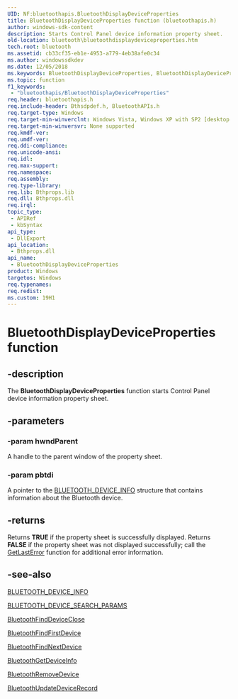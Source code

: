 ```yaml
---
UID: NF:bluetoothapis.BluetoothDisplayDeviceProperties
title: BluetoothDisplayDeviceProperties function (bluetoothapis.h)
author: windows-sdk-content
description: Starts Control Panel device information property sheet.
old-location: bluetooth\bluetoothdisplaydeviceproperties.htm
tech.root: bluetooth
ms.assetid: cb33cf35-eb1e-4953-a779-4eb38afe0c34
ms.author: windowssdkdev
ms.date: 12/05/2018
ms.keywords: BluetoothDisplayDeviceProperties, BluetoothDisplayDeviceProperties function [Bluetooth], bluetooth.bluetoothdisplaydeviceproperties, bluetoothapis/BluetoothDisplayDeviceProperties
ms.topic: function
f1_keywords: 
 - "bluetoothapis/BluetoothDisplayDeviceProperties"
req.header: bluetoothapis.h
req.include-header: Bthsdpdef.h, BluetoothAPIs.h
req.target-type: Windows
req.target-min-winverclnt: Windows Vista, Windows XP with SP2 [desktop apps only]
req.target-min-winversvr: None supported
req.kmdf-ver: 
req.umdf-ver: 
req.ddi-compliance: 
req.unicode-ansi: 
req.idl: 
req.max-support: 
req.namespace: 
req.assembly: 
req.type-library: 
req.lib: Bthprops.lib
req.dll: Bthprops.dll
req.irql: 
topic_type:
 - APIRef
 - kbSyntax
api_type:
 - DllExport
api_location:
 - Bthprops.dll
api_name:
 - BluetoothDisplayDeviceProperties
product: Windows
targetos: Windows
req.typenames: 
req.redist: 
ms.custom: 19H1
---
```


# BluetoothDisplayDeviceProperties function


## -description


The <b>BluetoothDisplayDeviceProperties</b> function starts Control Panel device information property sheet.


## -parameters




### -param hwndParent

A handle to the parent window of the property sheet.


### -param pbtdi

A pointer to the <a href="https://docs.microsoft.com/windows/desktop/api/bluetoothapis/ns-bluetoothapis-_bluetooth_device_info">BLUETOOTH_DEVICE_INFO</a> structure that contains information about the Bluetooth device.


## -returns



Returns <b>TRUE</b> if the property sheet is successfully displayed. Returns <b>FALSE</b> if the property sheet was not displayed successfully; call the <a href="https://docs.microsoft.com/windows/desktop/api/errhandlingapi/nf-errhandlingapi-getlasterror">GetLastError</a> function for additional error information.




## -see-also




<a href="https://docs.microsoft.com/windows/desktop/api/bluetoothapis/ns-bluetoothapis-_bluetooth_device_info">BLUETOOTH_DEVICE_INFO</a>



<a href="https://docs.microsoft.com/windows/win32/api/bluetoothapis/ns-bluetoothapis-bluetooth_device_search_params">BLUETOOTH_DEVICE_SEARCH_PARAMS</a>



<a href="https://docs.microsoft.com/windows/desktop/api/bluetoothapis/nf-bluetoothapis-bluetoothfinddeviceclose">BluetoothFindDeviceClose</a>



<a href="https://docs.microsoft.com/windows/desktop/api/bluetoothapis/nf-bluetoothapis-bluetoothfindfirstdevice">BluetoothFindFirstDevice</a>



<a href="https://docs.microsoft.com/windows/desktop/api/bluetoothapis/nf-bluetoothapis-bluetoothfindnextdevice">BluetoothFindNextDevice</a>



<a href="https://docs.microsoft.com/windows/desktop/api/bluetoothapis/nf-bluetoothapis-bluetoothgetdeviceinfo">BluetoothGetDeviceInfo</a>



<a href="https://docs.microsoft.com/windows/desktop/api/bluetoothapis/nf-bluetoothapis-bluetoothremovedevice">BluetoothRemoveDevice</a>



<a href="https://docs.microsoft.com/windows/desktop/api/bluetoothapis/nf-bluetoothapis-bluetoothupdatedevicerecord">BluetoothUpdateDeviceRecord</a>
 

 

